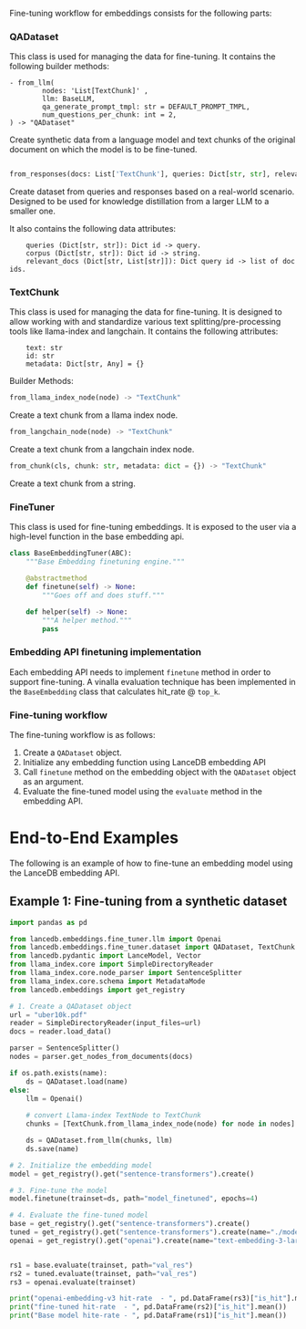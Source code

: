 Fine-tuning workflow for embeddings consists for the following parts:

### QADataset
This class is used for managing the data for fine-tuning. It contains the following builder methods:
```
- from_llm(
        nodes: 'List[TextChunk]' ,
        llm: BaseLLM,
        qa_generate_prompt_tmpl: str = DEFAULT_PROMPT_TMPL,
        num_questions_per_chunk: int = 2,
) -> "QADataset"
```
Create synthetic data from a language model and text chunks of the original document on which the model is to be fine-tuned.

```python

from_responses(docs: List['TextChunk'], queries: Dict[str, str], relevant_docs: Dict[str, List[str]])-> "QADataset"
```
Create dataset from queries and responses based on a real-world scenario. Designed to be used for knowledge distillation from a larger LLM to a smaller one.

It also contains the following data attributes:
```
    queries (Dict[str, str]): Dict id -> query.
    corpus (Dict[str, str]): Dict id -> string.
    relevant_docs (Dict[str, List[str]]): Dict query id -> list of doc ids.
```

### TextChunk
This class is used for managing the data for fine-tuning. It is designed to allow working with and standardize various text splitting/pre-processing tools like llama-index and langchain. It contains the following attributes:
```
    text: str
    id: str
    metadata: Dict[str, Any] = {}
```

Builder Methods:

```python
from_llama_index_node(node) -> "TextChunk"
```
Create a text chunk from a llama index node.

```python
from_langchain_node(node) -> "TextChunk"
```
Create a text chunk from a langchain index node.

```python
from_chunk(cls, chunk: str, metadata: dict = {}) -> "TextChunk"
```
Create a text chunk from a string.

### FineTuner
This class is used for fine-tuning embeddings. It is exposed to the user via a high-level function in the base embedding api.
```python
class BaseEmbeddingTuner(ABC):
    """Base Embedding finetuning engine."""

    @abstractmethod
    def finetune(self) -> None:
        """Goes off and does stuff."""

    def helper(self) -> None:
        """A helper method."""
        pass
```

### Embedding API finetuning implementation
Each embedding API needs to implement `finetune` method in order to support fine-tuning. A vinalla evaluation technique has been implemented in the `BaseEmbedding` class that calculates hit_rate @ `top_k`.

### Fine-tuning workflow
The fine-tuning workflow is as follows:
1. Create a `QADataset` object.
2. Initialize any embedding function using LanceDB embedding API
3. Call `finetune` method on the embedding object with the `QADataset` object as an argument.
4. Evaluate the fine-tuned model using the `evaluate` method in the embedding API.

# End-to-End Examples
The following is an example of how to fine-tune an embedding model using the LanceDB embedding API.

## Example 1: Fine-tuning from a synthetic dataset
```python
import pandas as pd

from lancedb.embeddings.fine_tuner.llm import Openai
from lancedb.embeddings.fine_tuner.dataset import QADataset, TextChunk
from lancedb.pydantic import LanceModel, Vector
from llama_index.core import SimpleDirectoryReader
from llama_index.core.node_parser import SentenceSplitter
from llama_index.core.schema import MetadataMode
from lancedb.embeddings import get_registry

# 1. Create a QADataset object
url = "uber10k.pdf"
reader = SimpleDirectoryReader(input_files=url)
docs = reader.load_data()

parser = SentenceSplitter()
nodes = parser.get_nodes_from_documents(docs)

if os.path.exists(name):
    ds = QADataset.load(name)
else:
    llm = Openai()
    
    # convert Llama-index TextNode to TextChunk
    chunks = [TextChunk.from_llama_index_node(node) for node in nodes]

    ds = QADataset.from_llm(chunks, llm)
    ds.save(name)

# 2. Initialize the embedding model
model = get_registry().get("sentence-transformers").create()

# 3. Fine-tune the model
model.finetune(trainset=ds, path="model_finetuned", epochs=4)

# 4. Evaluate the fine-tuned model
base = get_registry().get("sentence-transformers").create()
tuned = get_registry().get("sentence-transformers").create(name="./model_finetuned_1")
openai = get_registry().get("openai").create(name="text-embedding-3-large")


rs1 = base.evaluate(trainset, path="val_res")
rs2 = tuned.evaluate(trainset, path="val_res")
rs3 = openai.evaluate(trainset)

print("openai-embedding-v3 hit-rate  - ", pd.DataFrame(rs3)["is_hit"].mean())
print("fine-tuned hit-rate  - ", pd.DataFrame(rs2)["is_hit"].mean())
print("Base model hite-rate - ", pd.DataFrame(rs1)["is_hit"].mean())
```


